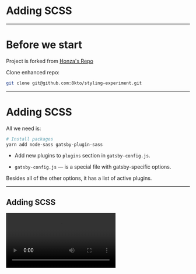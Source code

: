 # Adding SCSS

---
# Before we start

Project is forked from [Honza's Repo](https://github.com/honzik/styling-experiment)

Clone enhanced repo:
```bash
git clone git@github.com:8kto/styling-experiment.git
```

---
# Adding SCSS

All we need is:
 
```bash
# Install packages
yarn add node-sass gatsby-plugin-sass
```

* Add new plugins to `plugins` section in `gatsby-config.js`.

* `gatsby-config.js` — is a special file with gatsby-specific options.
 
Besides all of the other options, it has a list of active plugins.

---
## Adding SCSS
<video controls autoplay>
  <source src="../videos/R-gatsby-talk-01-scss.mkv" type="video/mp4">
Your browser does not support the video tag.
</video>

